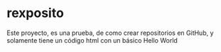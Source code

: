 # rexposito

Este proyecto, es una prueba, de como crear repositorios en GitHub, y solamente tiene un código html con un básico Hello World
